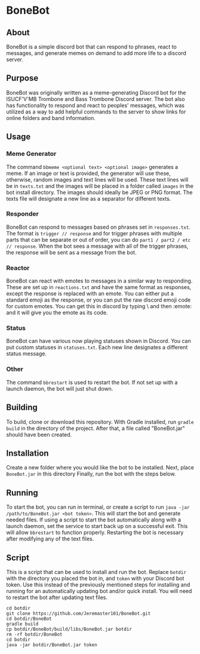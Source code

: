 # BoneBot

## About
BoneBot is a simple discord bot that can respond to phrases, react to messages, and generate memes on demand to add more life to a discord server.

## Purpose
BoneBot was originally written as a meme-generating Discord bot for the ISUCF'V'MB Trombone and Bass Trombone Discord server. The bot also has functionality to respond and react to peoples' messages, which was utilized as a way to add helpful commands to the server to show links for online folders and band information.

## Usage

### Meme Generator
The command `bbmeme <optional text> <optional image>` generates a meme. If an image or text is provided, the generator will use these, otherwise, random images and text lines will be used. These text lines will be in `texts.txt` and the images will be placed in a folder called `images` in the bot install directory. The images should ideally be JPEG or PNG format. The texts file will designate a new line as a separator for different texts.

### Responder
BoneBot can respond to messages based on phrases set in `responses.txt`. The format is `trigger // response` and for trigger phrases with multiple parts that can be separate or out of order, you can do `part1 / part2 / etc // response`. When the bot sees a message with all of the trigger phrases, the response will be sent as a message from the bot.

### Reactor
BoneBot can react with emotes to messages in a similar way to responding. These are set up in `reactions.txt` and have the same format as responses, except the response is replaced with an emote. You can either put a standard emoji as the response, or you can put the raw discord emoji code for custom emotes. You can get this in discord by typing \ and then :emote: and it will give you the emote as its code.

### Status
BoneBot can have various now playing statuses shown in Discord. You can put custom statuses in `statuses.txt`. Each new line designates a different status message.

### Other
The command `bbrestart` is used to restart the bot. If not set up with a launch daemon, the bot will just shut down.

## Building
To build, clone or download this repository. With Gradle installed, run `gradle build` in the directory of the project. After that, a file called "BoneBot.jar" should have been created.

## Installation
Create a new folder where you would like the bot to be installed. Next, place `BoneBot.jar` in this directory Finally, run the bot with the steps below.

## Running
To start the bot, you can run in terminal, or create a script to run `java -jar /path/to/BoneBot.jar <bot token>`. This will start the bot and generate needed files. If using a script to start the bot automatically along with a launch daemon, set the service to start back up on a successful exit. This will allow `bbrestart` to function properly. Restarting the bot is necessary after modifying any of the text files.

## Script
This is a script that can be used to install and run the bot. Replace `botdir` with the directory you placed the bot in, and `token` with your Discord bot token. Use this instead of the previously mentioned steps for installing and running for an automatically updating bot and/or quick install. You will need to restart the bot after updating text files.
```
cd botdir
git clone https://github.com/Jeremaster101/BoneBot.git
cd botdir/BoneBot
gradle build
cp botdir/BoneBot/build/libs/BoneBot.jar botdir
rm -rf botdir/BoneBot
cd botdir
java -jar botdir/BoneBot.jar token
```